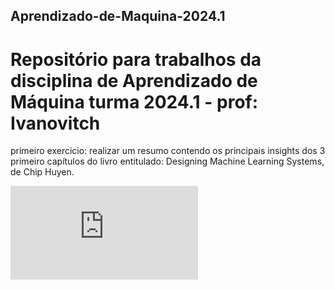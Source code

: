 ## Aprendizado-de-Maquina-2024.1
# Repositório para trabalhos da disciplina de Aprendizado de Máquina turma 2024.1 - prof: Ivanovitch
primeiro exercicio: realizar um resumo contendo os principais insights dos 3 primeiro capítulos do livro entitulado: Designing Machine Learning Systems, de Chip Huyen.

![A Importância do Machine Learning e suas Aplicação em Produção Industrial](https://github.com/alessandropequeno/Aprendizado-de-Maquina-2024.1/blob/main/Resumo%20de%20ML.odt)

